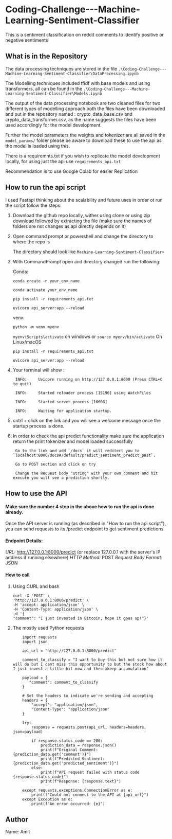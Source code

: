 # Coding-Challenge---Machine-Learning-Sentiment-Classifier
This is a sentiment classification on reddit comments to identify positive or negative sentiments

## What is in the Repository
The data processing techniques are stored in the file `.\Coding-Challenge---Machine-Learning-Sentiment-Classifier\DataProcessing.ipynb`

The Modelling techniques included tfidf with base models and using transformers, all can be found in the 
`.\Coding-Challenge---Machine-Learning-Sentiment-Classifier\Models.ipynb`

The output of the data processing notebook are two cleaned files for two different types of modelling approach both the files have been downloaded and put in the repository named : crypto_data_base.csv and crypto_data_transformer.csv, as the name suggests the files have been used accordingly for the model development.

Further the model parameters the weights and tokenizer are all saved in the `model_params/` folder please be aware to download these to use the api as the model is loaded using this.

There is a requiremnts.txt if you wish to replicate the model development locally, for using just the api use `requirements_api.txt`

Recommendation is to use Google Colab for easier Replication

## How to run the api script
I used Fastapi thinking about the scalability and future uses in order ot run the script follow the steps:

1. Download the github repo locally, wither using clone or using zip download followed by extracting the file (make sure the names of folders are not changes as api directly depends on it)

2. Open command prompt or powershell and change the directory to where the repo is 

    The directory should look like `Machine-Learning-Sentiment-Classifier>` 

3. With CommandPrompt open and directory changed run the following:

    Conda:  

    `conda create -n your_env_name`
            
    `conda activate your_env_name`
            
    `pip install -r requirements_api.txt`
    
    `uvicorn api_server:app --reload`

    venv:   

    `python -m venv myenv`
    
    `myenv\Scripts\activate`      on windows
    or
    `source myenv/bin/activate`   On Linux/macOS
            
    `pip install -r requirements_api.txt`
            
    `uvicorn api_server:app --reload`

4. Your terminal will show :

        INFO:     Uvicorn running on http://127.0.0.1:8000 (Press CTRL+C to quit)

        INFO:     Started reloader process [15196] using WatchFiles

        INFO:     Started server process [16608]

        INFO:     Waiting for application startup.


5. cntrl + click on the link and you will see a welcome message once the startup process is done.

6. In order to check the api predict functionality make sure the application return the print tokenizer and model loaded successfully

        Go to the link and add `/docs` it will reditect you to `localhost:8000/docs#/default/predict_sentiment_predict_post`.

        Go to POST section and click on try

        Change the Request body "string" with your own comment and hit execute you will see a prediction shortly.

## How to use the API 
#### Make sure the number 4 step in the above how to run the api is done already.
Once the API server is running (as described in "How to run the api script"), you can send requests to its /predict endpoint to get sentiment predictions.

#### Endpoint Details:

*URL:* http://127.0.0.1:8000/predict (or replace 127.0.0.1 with the server's IP address if running elsewhere)
*HTTP Method:* POST
*Request Body Format:* JSON

#### How to call
1. Using CURL and bash
   
    ```
    curl -X 'POST' \
    'http://127.0.0.1:8000/predict' \
    -H 'accept: application/json' \
    -H 'Content-Type: application/json' \
    -d '{
    "comment": "I just invested in Bitcoin, hope it goes up!"}'
    
    ```

2. The mostly used Python requests
 
    ```
        import requests
        import json

        api_url = "http://127.0.0.1:8000/predict"

        comment_to_classify = "I want to buy this but not sure how it will do but I cant miss this opportunity to but the stock how about I just invest a little bit now and then akeep accumulation"

        payload = {
           "comment": comment_to_classify
        }

        # Set the headers to indicate we're sending and accepting
        headers = {
            "accept": "application/json",
            "Content-Type": "application/json"
        }

        try:
            response = requests.post(api_url, headers=headers, json=payload)

            if response.status_code == 200:
                prediction_data = response.json()
                print(f"Original Comment: {prediction_data.get('comment')}")
                print(f"Predicted Sentiment: {prediction_data.get('predicted_sentiment')}")
            else:
                print(f"API request failed with status code {response.status_code}")
                print(f"Response: {response.text}")

        except requests.exceptions.ConnectionError as e:
            print(f"Could not connect to the API at {api_url}")
        except Exception as e:
            print(f"An error occurred: {e}")
    ```

## Author

Name: Amit